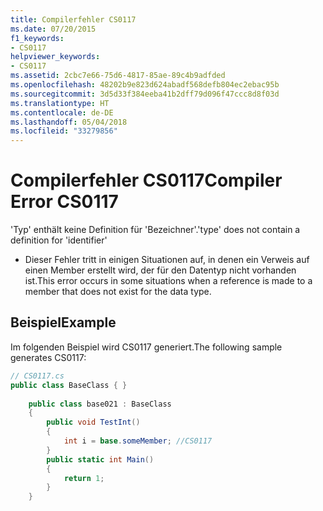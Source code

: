 ```yaml
---
title: Compilerfehler CS0117
ms.date: 07/20/2015
f1_keywords:
- CS0117
helpviewer_keywords:
- CS0117
ms.assetid: 2cbc7e66-75d6-4817-85ae-89c4b9adfded
ms.openlocfilehash: 48202b9e823d624abadf568defb804ec2ebac95b
ms.sourcegitcommit: 3d5d33f384eeba41b2dff79d096f47ccc8d8f03d
ms.translationtype: HT
ms.contentlocale: de-DE
ms.lasthandoff: 05/04/2018
ms.locfileid: "33279856"
---
```

# <a name="compiler-error-cs0117"></a><span data-ttu-id="53a19-102">Compilerfehler CS0117</span><span class="sxs-lookup"><span data-stu-id="53a19-102">Compiler Error CS0117</span></span>
<span data-ttu-id="53a19-103">'Typ' enthält keine Definition für 'Bezeichner'.</span><span class="sxs-lookup"><span data-stu-id="53a19-103">'type' does not contain a definition for 'identifier'</span></span>  
  
-   <span data-ttu-id="53a19-104">Dieser Fehler tritt in einigen Situationen auf, in denen ein Verweis auf einen Member erstellt wird, der für den Datentyp nicht vorhanden ist.</span><span class="sxs-lookup"><span data-stu-id="53a19-104">This error occurs in some situations when a reference is made to a member that does not exist for the data type.</span></span>  
  
## <a name="example"></a><span data-ttu-id="53a19-105">Beispiel</span><span class="sxs-lookup"><span data-stu-id="53a19-105">Example</span></span>  
 <span data-ttu-id="53a19-106">Im folgenden Beispiel wird CS0117 generiert.</span><span class="sxs-lookup"><span data-stu-id="53a19-106">The following sample generates CS0117:</span></span>  
  
```csharp  
// CS0117.cs  
public class BaseClass { }  
  
    public class base021 : BaseClass  
    {  
        public void TestInt()  
        {  
            int i = base.someMember; //CS0117  
        }  
        public static int Main()  
        {  
            return 1;  
        }  
    }  
```
